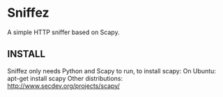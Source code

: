 Sniffez
=======

A simple HTTP sniffer based on Scapy.

INSTALL
---------

Sniffez only needs Python and Scapy to run, to install scapy:
On Ubuntu: apt-get install scapy
Other distributions: http://www.secdev.org/projects/scapy/
